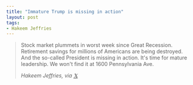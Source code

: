 ```yaml
---
title: "Immature Trump is missing in action"
layout: post
tags:
- Hakeem Jeffries
---
```


> Stock market plummets in worst week since Great Recession. Retirement savings for millions of Americans are being destroyed. And the so-called President is missing in action. It's time for mature leadership. We won't find it at 1600 Pennsylvania Ave.
>
> <cite>Hakeem Jeffries, via [&#x1D54F;](https://x.com)</cite>

